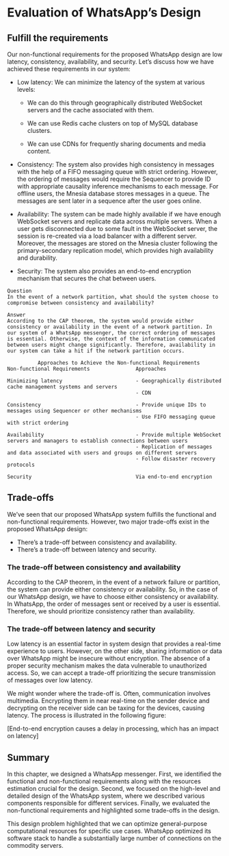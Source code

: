 # Evaluation of WhatsApp’s Design

## Fulfill the requirements
Our non-functional requirements for the proposed WhatsApp design are low latency, consistency, availability, and security. Let’s discuss how we have achieved these requirements in our system:

- Low latency: We can minimize the latency of the system at various levels:

  - We can do this through geographically distributed WebSocket servers and the cache associated with them.

  - We can use Redis cache clusters on top of MySQL database clusters.

  - We can use CDNs for frequently sharing documents and media content.

- Consistency: The system also provides high consistency in messages with the help of a FIFO messaging queue with strict ordering. However, the ordering of messages would require the Sequencer to provide ID with appropriate causality inference mechanisms to each message. For offline users, the Mnesia database stores messages in a queue. The messages are sent later in a sequence after the user goes online.

- Availability: The system can be made highly available if we have enough WebSocket servers and replicate data across multiple servers. When a user gets disconnected due to some fault in the WebSocket server, the session is re-created via a load balancer with a different server. Moreover, the messages are stored on the Mnesia cluster following the primary-secondary replication model, which provides high availability and durability.

- Security: The system also provides an end-to-end encryption mechanism that secures the chat between users.


```
Question
In the event of a network partition, what should the system choose to compromise between consistency and availability?

Answer
According to the CAP theorem, the system would provide either consistency or availability in the event of a network partition. In our system of a WhatsApp messenger, the correct ordering of messages is essential. Otherwise, the context of the information communicated between users might change significantly. Therefore, availability in our system can take a hit if the network partition occurs.
```

```
          Approaches to Achieve the Non-functional Requirements
Non-functional Requirements               Approaches

Minimizing latency                        - Geographically distributed cache management systems and servers
                                          - CDN

Consistency                               - Provide unique IDs to messages using Sequencer or other mechanisms
                                          - Use FIFO messaging queue with strict ordering

Availability                              - Provide multiple WebSocket servers and managers to establish connections between users
                                          - Replication of messages and data associated with users and groups on different servers
                                          - Follow disaster recovery protocols

Security                                  Via end-to-end encryption          
```

## Trade-offs
We’ve seen that our proposed WhatsApp system fulfills the functional and non-functional requirements. However, two major trade-offs exist in the proposed WhatsApp design:

- There’s a trade-off between consistency and availability.
- There’s a trade-off between latency and security.

### The trade-off between consistency and availability
According to the CAP theorem, in the event of a network failure or partition, the system can provide either consistency or availability. So, in the case of our WhatsApp design, we have to choose either consistency or availability. In WhatsApp, the order of messages sent or received by a user is essential. Therefore, we should prioritize consistency rather than availability.


### The trade-off between latency and security
Low latency is an essential factor in system design that provides a real-time experience to users. However, on the other side, sharing information or data over WhatsApp might be insecure without encryption. The absence of a proper security mechanism makes the data vulnerable to unauthorized access. So, we can accept a trade-off prioritizing the secure transmission of messages over low latency.

We might wonder where the trade-off is. Often, communication involves multimedia. Encrypting them in near real-time on the sender device and decrypting on the receiver side can be taxing for the devices, causing latency. The process is illustrated in the following figure:

[End-to-end encryption causes a delay in processing, which has an impact on latency]


## Summary
In this chapter, we designed a WhatsApp messenger. First, we identified the functional and non-functional requirements along with the resources estimation crucial for the design. Second, we focused on the high-level and detailed design of the WhatsApp system, where we described various components responsible for different services. Finally, we evaluated the non-functional requirements and highlighted some trade-offs in the design.

This design problem highlighted that we can optimize general-purpose computational resources for specific use cases. WhatsApp optimized its software stack to handle a substantially large number of connections on the commodity servers.
